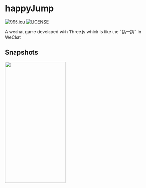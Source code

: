 # happyJump

[![996.icu](https://img.shields.io/badge/link-996.icu-red.svg)](https://996.icu)
[![LICENSE](https://img.shields.io/badge/license-Anti%20996-blue.svg)](https://github.com/996icu/996.ICU/blob/master/LICENSE)

A wechat game developed with Three.js which is like the "跳一跳" in WeChat

## Snapshots

<img src="./snapshots/1553235584864.jpg" height="400" width="200"/>

